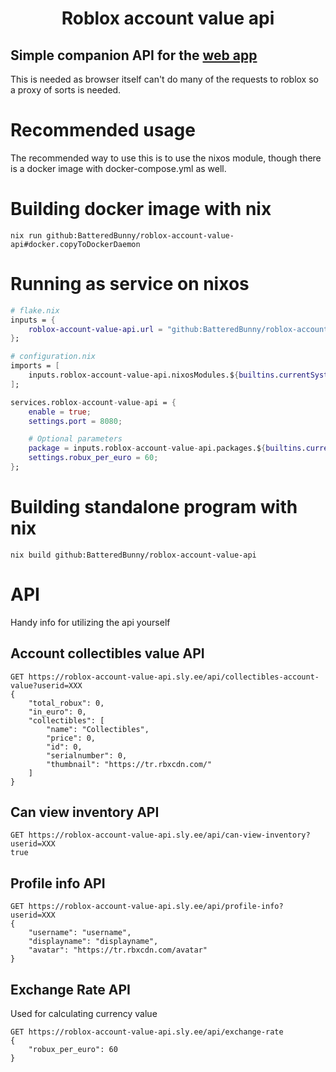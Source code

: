 <h1 align="center">Roblox account value api</h1>

## Simple companion API for the [web app](https://roblox-account-value.sly.ee/)

This is needed as browser itself can't do many of the requests to roblox so a proxy of sorts is needed.

# Recommended usage
The recommended way to use this is to use the nixos module, though there is a docker image with docker-compose.yml as well.

# Building docker image with nix
```
nix run github:BatteredBunny/roblox-account-value-api#docker.copyToDockerDaemon
```

# Running as service on nixos
```nix
# flake.nix
inputs = {
    roblox-account-value-api.url = "github:BatteredBunny/roblox-account-value-api";
};
```

```nix
# configuration.nix
imports = [
    inputs.roblox-account-value-api.nixosModules.${builtins.currentSystem}.default
];

services.roblox-account-value-api = {
    enable = true;
	settings.port = 8080;

	# Optional parameters
    package = inputs.roblox-account-value-api.packages.${builtins.currentSystem}.default;
    settings.robux_per_euro = 60;
};
```

# Building standalone program with nix
```
nix build github:BatteredBunny/roblox-account-value-api
```

# API
Handy info for utilizing the api yourself
## Account collectibles value API

```
GET https://roblox-account-value-api.sly.ee/api/collectibles-account-value?userid=XXX
{
	"total_robux": 0,
	"in_euro": 0,
	"collectibles": [
	    "name": "Collectibles",
	    "price": 0,
	    "id": 0,
	    "serialnumber": 0,
		"thumbnail": "https://tr.rbxcdn.com/"
	]
}
```

## Can view inventory API
```
GET https://roblox-account-value-api.sly.ee/api/can-view-inventory?userid=XXX
true
```

## Profile info API
```
GET https://roblox-account-value-api.sly.ee/api/profile-info?userid=XXX
{
    "username": "username",
    "displayname": "displayname",
    "avatar": "https://tr.rbxcdn.com/avatar"
}
```

## Exchange Rate API
Used for calculating currency value
```
GET https://roblox-account-value-api.sly.ee/api/exchange-rate
{
    "robux_per_euro": 60
}
```